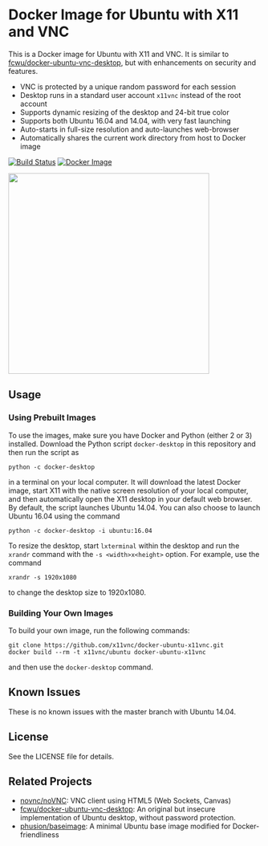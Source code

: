 # Docker Image for Ubuntu with X11 and VNC

This is a Docker image for Ubuntu with X11 and VNC. It is similar to 
[fcwu/docker-ubuntu-vnc-desktop](https://github.com/fcwu/docker-ubuntu-vnc-desktop), but with enhancements on security and features.

 - VNC is protected by a unique random password for each session
 - Desktop runs in a standard user account `x11vnc` instead of the root account
 - Supports dynamic resizing of the desktop and 24-bit true color
 - Supports both Ubuntu 16.04 and 14.04, with very fast launching
 - Auto-starts in full-size resolution and auto-launches web-browser
 - Automatically shares the current work directory from host to Docker image

[![Build Status](https://travis-ci.org/x11vnc/docker-ubuntu-x11vnc.svg?branch=master)](https://travis-ci.org/x11vnc/docker-ubuntu-x11vnc)    [![Docker Image](https://images.microbadger.com/badges/image/x11vnc/ubuntu.svg)](https://microbadger.com/images/x11vnc/ubuntu)

<img src="https://raw.github.com/x11vnc/docker-ubuntu-x11vnc/master/screenshots/screenshot.png" width=400/>

## Usage

### Using Prebuilt Images

To use the images, make sure you have Docker and Python (either 2 or
3) installed.  Download the Python script `docker-desktop` in this
repository and then run the script as

```
python -c docker-desktop
```

in a terminal on your local computer. It will download the latest
Docker image, start X11 with the native screen resolution of your
local computer, and then automatically open the X11 desktop in your
default web browser. By default, the script launches Ubuntu 14.04. You
can also choose to launch Ubuntu 16.04 using the command
```
python -c docker-desktop -i ubuntu:16.04
```

To resize the desktop, start `lxterminal` within the desktop and run the `xrandr` command with the `-s <width>x<height>` option. For example, use the command
```
xrandr -s 1920x1080
```
to change the desktop size to 1920x1080.

### Building Your Own Images

To build your own image, run the following commands:
```
git clone https://github.com/x11vnc/docker-ubuntu-x11vnc.git
docker build --rm -t x11vnc/ubuntu docker-ubuntu-x11vnc
```
and then use the `docker-desktop` command.

## Known Issues
These is no known issues with the master branch with Ubuntu 14.04.

## License

See the LICENSE file for details.

## Related Projects
 - [novnc/noVNC](https://github.com/novnc/noVNC): VNC client using HTML5 (Web Sockets, Canvas)
 - [fcwu/docker-ubuntu-vnc-desktop](https://github.com/fcwu/docker-ubuntu-vnc-desktop): An original but insecure implementation of Ubuntu desktop, without password protection.
 - [phusion/baseimage](https://github.com/phusion/baseimage-docker): A minimal Ubuntu base image modified for Docker-friendliness
